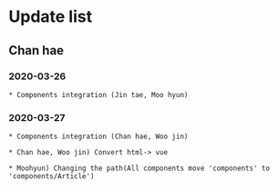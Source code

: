 Update list
=============
Chan hae
-----------
  ### 2020-03-26
    * Components integration (Jin tae, Moo hyun)

  ### 2020-03-27
    * Components integration (Chan hae, Woo jin)

    * Chan hae, Woo jin) Convert html-> vue

    * Moohyun) Changing the path(All components move 'components' to 'components/Article')
